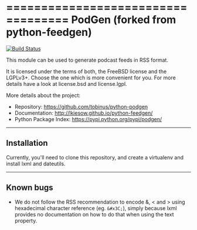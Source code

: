 ===================================
PodGen (forked from python-feedgen)
===================================

[![Build Status](https://travis-ci.org/tobinus/python-podgen.svg?branch=master)](https://travis-ci.org/tobinus/python-podgen)

This module can be used to generate podcast feeds in RSS format.

It is licensed under the terms of both, the FreeBSD license and the LGPLv3+.
Choose the one which is more convenient for you. For more details have a look
at license.bsd and license.lgpl.

More details about the project:

- Repository:            https://github.com/tobinus/python-podgen
- Documentation:         http://lkiesow.github.io/python-feedgen/
- Python Package Index:  https://pypi.python.org/pypi/podgen/


------------
Installation
------------

Currently, you'll need to clone this repository, and create a virtualenv and
install lxml and dateutils.


----------
Known bugs
----------

* We do not follow the RSS recommendation to encode &amp;, &lt; and &gt; using
  hexadecimal character reference (eg. `&#x3C;`), simply because lxml provides
  no documentation on how to do that when using the text property.
